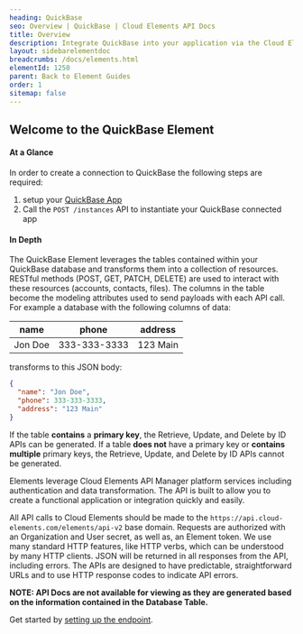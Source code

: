 ```yaml
---
heading: QuickBase
seo: Overview | QuickBase | Cloud Elements API Docs
title: Overview
description: Integrate QuickBase into your application via the Cloud Elements APIs.
layout: sidebarelementdoc
breadcrumbs: /docs/elements.html
elementId: 1250
parent: Back to Element Guides
order: 1
sitemap: false
---
```


## Welcome to the QuickBase Element


#### At a Glance

In order to create a connection to QuickBase the following steps are required:

1. setup your [QuickBase App](quickbase-endpoint-setup.html)
2. Call the `POST /instances` API to instantiate your QuickBase connected app

#### In Depth

The QuickBase Element leverages the tables contained within your QuickBase database and transforms them into a collection of resources. RESTful methods (POST, GET, PATCH, DELETE) are used to interact with these resources (accounts, contacts, files). The columns in the table become the modeling attributes used to send payloads with each API call.
For example a database with the following columns of data:

| name    | phone        | address  |
|---------|--------------|----------|
| Jon Doe | 333-333-3333 | 123 Main |

transforms to this JSON body:

```JSON
{
  "name": "Jon Doe",
  "phone": 333-333-3333,
  "address": "123 Main"
}
```

If the table __contains__ a __primary key__, the Retrieve, Update, and Delete by ID APIs can be generated.
If a table __does not__ have a primary key or __contains multiple__ primary keys, the Retrieve, Update, and Delete by ID APIs cannot be generated.

Elements leverage Cloud Elements API Manager platform services including authentication and data transformation.  The API is built to allow you to create a functional application or integration quickly and easily.

All API calls to Cloud Elements should be made to the `https://api.cloud-elements.com/elements/api-v2` base domain. Requests are authorized with an Organization and User secret, as well as, an Element token.  We use many standard HTTP features, like HTTP verbs, which can be understood by many HTTP clients. JSON will be returned in all responses from the API, including errors. The APIs are designed to have predictable, straightforward URLs and to use HTTP response codes to indicate API errors.

__NOTE:  API Docs are not available for viewing as they are generated based on the information contained in the Database Table.__

Get started by [setting up the endpoint](quickbase-endpoint-setup.html).
